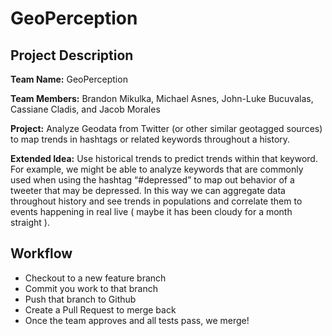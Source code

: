 # GeoPerception

## Project Description
**Team Name:** GeoPerception

**Team Members:**
    Brandon Mikulka,
    Michael Asnes,
    John-Luke Bucuvalas,
    Cassiane Cladis, and
    Jacob Morales

**Project:** Analyze Geodata from Twitter (or other similar geotagged sources) to map trends in hashtags or related keywords throughout a history.

**Extended Idea:** Use historical trends to predict trends within that keyword. For example, we might be able to analyze keywords that are commonly used when using the hashtag “#depressed” to map out behavior of a tweeter that may be depressed. In this way we can aggregate data throughout history and see trends in populations and correlate them to events happening in real live ( maybe it has been cloudy for a month straight ).

## Workflow

* Checkout to a new feature branch
* Commit you work to that branch
* Push that branch to Github
* Create a Pull Request to merge back
* Once the team approves and all tests pass, we merge!


